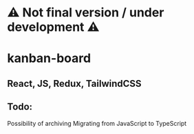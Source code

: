 # ⚠️ Not final version / under development ⚠️

# kanban-board
## React, JS, Redux, TailwindCSS

## Todo:
Possibility of archiving
Migrating from JavaScript to TypeScript
